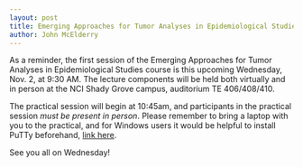 ```yaml
---
layout: post
title: Emerging Approaches for Tumor Analyses in Epidemiological Studies begins next week!
author: John McElderry
---
```


As a reminder, the first session of the Emerging Approaches for Tumor Analyses in Epidemiological Studies course is this upcoming Wednesday, Nov. 2, at 9:30 AM. The lecture components will be held both virtually and in person at the NCI Shady Grove campus, auditorium TE 406/408/410.

The practical session will begin at 10:45am, and participants in the practical session *must be present in person*. Please remember to bring a laptop with you to the practical, and for Windows users it would be helpful to install PuTTy beforehand, [link here](https://www.chiark.greenend.org.uk/~sgtatham/putty/latest.html).

See you all on Wednesday!
